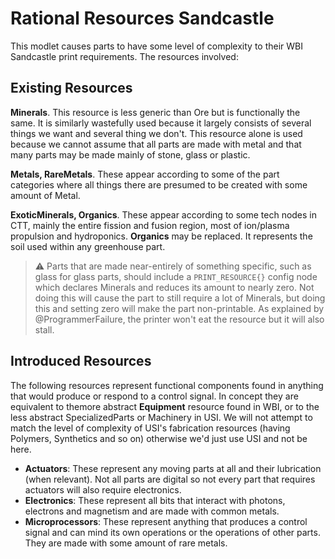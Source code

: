 # Rational Resources Sandcastle
This modlet causes parts to have some level of complexity to their WBI Sandcastle print requirements. The resources involved:

## Existing Resources
**Minerals**. This resource is less generic than Ore but is functionally the same. It is similarly wastefully used because it largely consists of several things we want and several thing we don't. This resource alone is used because we cannot assume that all parts are made with metal and that many parts may be made mainly of stone, glass or plastic.

**Metals, RareMetals**. These appear according to some of the part categories where all things there are presumed to be created with some amount of Metal.

**ExoticMinerals, Organics**. These appear according to some tech nodes in CTT, mainly the entire fission and fusion region, most of ion/plasma propulsion and hydroponics. **Organics** may be replaced. It represents the soil used within any greenhouse part.

> :warning: Parts that are made near-entirely of something specific, such as glass for glass parts, should include a `PRINT_RESOURCE{}` config node which declares Minerals and reduces its amount to nearly zero. Not doing this will cause the part to still require a lot of Minerals, but doing this and setting zero will make the part non-printable. As explained by @ProgrammerFailure, the printer won't eat the resource but it will also stall.

## Introduced Resources
The following resources represent functional components found in anything that would produce or respond to a control signal. In concept they are equivalent to themore abstract **Equipment** resource found in WBI, or to the less abstract SpecializedParts or Machinery in USI. We will not attempt to match the level of complexity of USI's fabrication resources (having Polymers, Synthetics and so on) otherwise we'd just use USI and not be here.

- **Actuators**: These represent any moving parts at all and their lubrication (when relevant). Not all parts are digital so not every part that requires actuators will also require electronics.
- **Electronics**: These represent all bits that interact with photons, electrons and magnetism and are made with common metals.
- **Microprocessors**: These represent anything that produces a control signal and can mind its own operations or the operations of other parts. They are made with some amount of rare metals.


